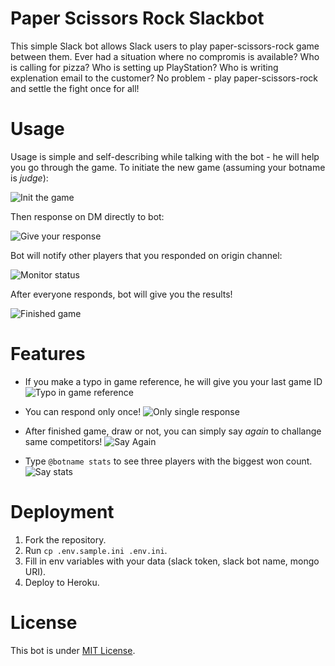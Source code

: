 # Paper Scissors Rock Slackbot
This simple Slack bot allows Slack users to play paper-scissors-rock game between them. Ever had a situation where no compromis is available? Who is calling for pizza? Who is setting up PlayStation? Who is writing explenation email to the customer? No problem - play paper-scissors-rock and settle the fight once for all!

# Usage
Usage is simple and self-describing while talking with the bot - he will help you go through the game. To initiate the new game (assuming your botname is *judge*):

![Init the game](https://s3.eu-central-1.amazonaws.com/github-readmes/init.png)

Then response on DM directly to bot:

![Give your response](https://s3.eu-central-1.amazonaws.com/github-readmes/response.png)

Bot will notify other players that you responded on origin channel:

![Monitor status](https://s3.eu-central-1.amazonaws.com/github-readmes/status.png)

After everyone responds, bot will give you the results!

![Finished game](https://s3.eu-central-1.amazonaws.com/github-readmes/finish.png)

# Features
* If you make a typo in game reference, he will give you your last game ID
![Typo in game reference](https://s3.eu-central-1.amazonaws.com/github-readmes/helper.png)

* You can respond only once!
![Only single response](https://s3.eu-central-1.amazonaws.com/github-readmes/single-response.png)

* After finished game, draw or not, you can simply say *again* to challange same competitors!
![Say Again](https://s3.eu-central-1.amazonaws.com/github-readmes/say-again.png)

* Type `@botname stats` to see three players with the biggest won count.
![Say stats](https://s3.eu-central-1.amazonaws.com/github-readmes/say-stats.png)

# Deployment
1. Fork the repository.
2. Run `cp .env.sample.ini .env.ini`.
3. Fill in env variables with your data (slack token, slack bot name, mongo URI).
4. Deploy to Heroku.

# License
This bot is under [MIT License](https://github.com/jniechcial/paper-scissors-rock-slackbot/blob/master/LICENSE).
